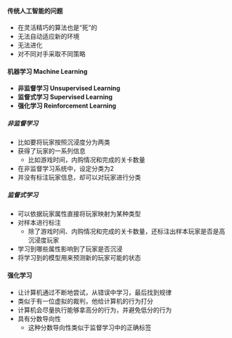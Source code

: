 #### 传统人工智能的问题
- 在灵活精巧的算法也是“死”的
- 无法自动适应新的环境
- 无法进化
- 对不同对手采取不同策略

#### 机器学习 Machine Learning
- **非监督学习 Unsupervised Learning**
- **监督式学习 Supervised Learning**
- **强化学习 Reinforcement Learning**

##### 非监督学习
- 比如要将玩家按照沉浸度分为两类
- 获得了玩家的一系列信息
	- 比如游戏时间，内购情况和完成的关卡数量
- 在非监督学习系统中，设定分类为2
- 并没有标注玩家信息，却可以对玩家进行分类

##### 监督式学习
- 可以依据玩家属性直接将玩家映射为某种类型
- 对样本进行标注
	- 除了游戏时间、内购情况和完成的关卡数量，还标注出样本玩家是否是高沉浸度玩家
- 学习到哪些属性影响到了玩家是否沉浸
- 将学习到的模型用来预测新的玩家可能的状态

#### 强化学习
- 让计算机通过不断地尝试，从错误中学习，最后找到规律
- 类似于有一位虚拟的裁判，他给计算机的行为打分
- 计算机会尽量执行能够拿高分的行为，并避免低分的行为
- 具有分数导向性
	- 这种分数导向性类似于监督学习中的正确标签